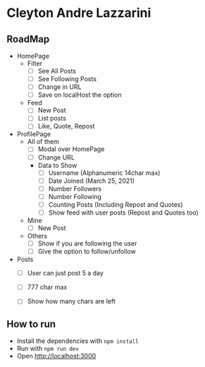# Cleyton Andre Lazzarini

## RoadMap
- HomePage
  - Filter
    - [ ] See All Posts
    - [ ] See Following Posts
    - [ ] Change in URL
    - [ ] Save on localHost the option
  - Feed
    - [ ] New Post
    - [ ] List posts
    - [ ] Like, Quote, Repost
- ProfilePage
  - All of them
    - [ ] Modal over HomePage
    - [ ] Change URL
    - Data to Show
      - [ ] Username (Alphanumeric 14char max)
      - [ ] Date Joined (March 25, 2021)
      - [ ] Number Followers
      - [ ] Number Following
      - [ ] Counting Posts (Including Repost and Quotes)
      - [ ] Show feed with user posts (Repost and Quotes too)
  - Mine
    - [ ] New Post
  - Others
    - [ ] Show if you are following the user
    - [ ] Give the option to follow/unfollow
- Posts
  - [ ] User can just post 5 a day
  - [ ] 777 char max
  - [ ] Show how many chars are left


## How to run
- Install the dependencies with `npm install`
- Run with `npm run dev`
- Open [http://localhost:3000](http://localhost:3000) 